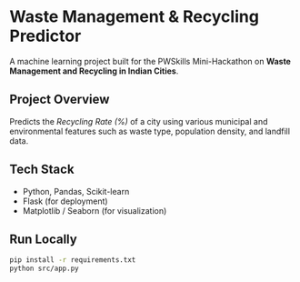 # Waste Management & Recycling Predictor
A machine learning project built for the PWSkills Mini-Hackathon on **Waste Management and Recycling in Indian Cities**.

## Project Overview
Predicts the *Recycling Rate (%)* of a city using various municipal and environmental features such as waste type, population density, and landfill data.

## Tech Stack
- Python, Pandas, Scikit-learn
- Flask (for deployment)
- Matplotlib / Seaborn (for visualization)

## Run Locally
```bash
pip install -r requirements.txt
python src/app.py